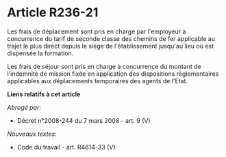 # Article R236-21

Les frais de déplacement sont pris en charge par l'employeur à concurrence du tarif de seconde classe des chemins de fer
applicable au trajet le plus direct depuis le siège de l'établissement jusqu'au lieu où est dispensée la formation. 

Les frais de séjour sont pris en charge à concurrence du montant de l'indemnité de mission fixée en application des
dispositions réglementaires applicables aux déplacements temporaires des agents de l'Etat.

**Liens relatifs à cet article**

_Abrogé par_:

  - Décret n°2008-244 du 7 mars 2008 - art. 9 (V)

_Nouveaux textes_:

  - Code du travail - art. R4614-33 (V)
